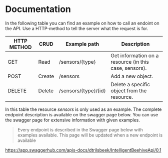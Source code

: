 # Documentation

In the following table you can find an example on how to call an endoint on the API. Use a HTTP-method to tell the server what the request is for. 

| **HTTP METHOD** | **CRUD** | Example path         | **Description**                                        |
| --------------- | -------- | -------------------- | ------------------------------------------------------ |
| GET             | Read     | /sensors/{type}      | Get information on a resource (in this case, sensors). |
| POST            | Create   | /sensors             | Add a new object.                                      |
| DELETE          | Delete   | /sensors/{type}/{id} | Delete a specific object from the resource.            |



In this table the resource *sensors* is only used as an example. The complete endpoint description is available on the swagger page below. You can use the swagger page for extensive information with given examples. 

> Every endpoint is described in the Swagger page below with examples available. This page will be updated when a new endpoint is available

https://app.swaggerhub.com/apis-docs/dtrilsbeek/IntelligentBeehiveApi/0.1
